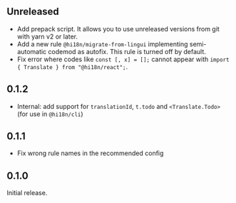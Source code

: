 ## Unreleased

- Add prepack script. It allows you to use unreleased versions from git with yarn v2 or later.
- Add a new rule `@hi18n/migrate-from-lingui` implementing semi-automatic codemod as autofix.
  This rule is turned off by default.
- Fix error where codes like `const [, x] = [];` cannot appear with `import { Translate } from "@hi18n/react";`.

## 0.1.2

- Internal: add support for `translationId`, `t.todo` and `<Translate.Todo>` (for use in `@hi18n/cli`)

## 0.1.1

- Fix wrong rule names in the recommended config

## 0.1.0

Initial release.
